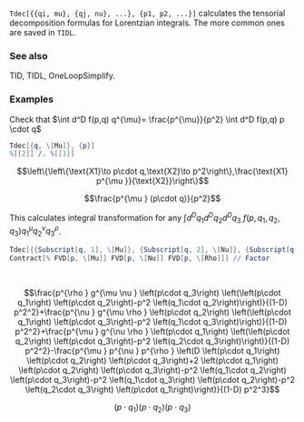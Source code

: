 `Tdec[{{qi, mu}, {qj, nu}, ...}, {p1, p2, ...}]` calculates the tensorial decomposition formulas for Lorentzian integrals. The more common ones are saved in `TIDL`.

###  See also 

TID, TIDL, OneLoopSimplify.

###  Examples 

Check that $\int d^D f(p,q) q^{\mu}= \frac{p^{\mu}}{p^2} \int d^D f(p,q) p \cdot q$

```mathematica
Tdec[{q, \[Mu]}, {p}]
%[[2]] /. %[[1]]
```

$$\left\{\left\{\text{X1}\to p\cdot q,\text{X2}\to p^2\right\},\frac{\text{X1} p^{\mu }}{\text{X2}}\right\}$$

$$\frac{p^{\mu } (p\cdot q)}{p^2}$$

This calculates integral transformation for any $\int d^D q_1 d^D q_2 d^D q_3$ $f(p,q_1,q_2,q_3) q_1^{\mu} q_2^{\nu}q_3^{\rho}$.

```mathematica
Tdec[{{Subscript[q, 1], \[Mu]}, {Subscript[q, 2], \[Nu]}, {Subscript[q, 3], \[Rho]}}, {p}, List -> False]
Contract[% FVD[p, \[Mu]] FVD[p, \[Nu]] FVD[p, \[Rho]]] // Factor 
  
 

```

$$\frac{p^{\rho } g^{\mu \nu } \left(p\cdot q_3\right) \left(\left(p\cdot q_1\right) \left(p\cdot q_2\right)-p^2 \left(q_1\cdot q_2\right)\right)}{(1-D) p^2^2}+\frac{p^{\nu } g^{\mu \rho } \left(p\cdot q_2\right) \left(\left(p\cdot q_1\right) \left(p\cdot q_3\right)-p^2 \left(q_1\cdot q_3\right)\right)}{(1-D) p^2^2}+\frac{p^{\mu } g^{\nu \rho } \left(p\cdot q_1\right) \left(\left(p\cdot q_2\right) \left(p\cdot q_3\right)-p^2 \left(q_2\cdot q_3\right)\right)}{(1-D) p^2^2}-\frac{p^{\mu } p^{\nu } p^{\rho } \left(D \left(p\cdot q_1\right) \left(p\cdot q_2\right) \left(p\cdot q_3\right)+2 \left(p\cdot q_1\right) \left(p\cdot q_2\right) \left(p\cdot q_3\right)-p^2 \left(q_1\cdot q_2\right) \left(p\cdot q_3\right)-p^2 \left(q_1\cdot q_3\right) \left(p\cdot q_2\right)-p^2 \left(q_2\cdot q_3\right) \left(p\cdot q_1\right)\right)}{(1-D) p^2^3}$$

$$\left(p\cdot q_1\right) \left(p\cdot q_2\right) \left(p\cdot q_3\right)$$